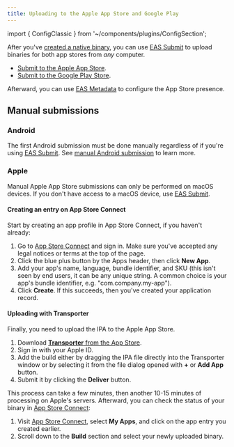```yaml
---
title: Uploading to the Apple App Store and Google Play
---
```


import { ConfigClassic } from '~/components/plugins/ConfigSection';

After you've [created a native binary](/build/setup), you can use [EAS Submit][eas-submit] to upload binaries for both app stores from _any_ computer.

- [Submit to the Apple App Store](/submit/ios).
- [Submit to the Google Play Store](/submit/android).

Afterward, you can use [EAS Metadata](/eas-metadata/introduction) to configure the App Store presence.

## Manual submissions

### Android

The first Android submission must be done manually regardless of if you're using [EAS Submit][eas-submit]. See [manual Android submission](https://expo.fyi/first-android-submission) to learn more.

### Apple

Manual Apple App Store submissions can only be performed on macOS devices. If you don't have access to a macOS device, use [EAS Submit][eas-submit].

#### Creating an entry on App Store Connect

Start by creating an app profile in App Store Connect, if you haven't already:

1. Go to [App Store Connect][asc] and sign in. Make sure you've accepted any legal notices or terms at the top of the page.
2. Click the blue plus button by the Apps header, then click **New App**.
3. Add your app's name, language, bundle identifier, and SKU (this isn't seen by end users, it can be any unique string. A common choice is your app's bundle identifier, e.g. "com.company.my-app").
4. Click **Create**. If this succeeds, then you've created your application record.

#### Uploading with Transporter

Finally, you need to upload the IPA to the Apple App Store.

1. Download [**Transporter** from the App Store](https://apps.apple.com/app/transporter/id1450874784).
2. Sign in with your Apple ID.
3. Add the build either by dragging the IPA file directly into the Transporter window or by selecting it from the file dialog opened with **+** or **Add App** button.
4. Submit it by clicking the **Deliver** button.

This process can take a few minutes, then another 10-15 minutes of processing on Apple's servers. Afterward, you can check the status of your binary in [App Store Connect][asc]:

1. Visit [App Store Connect][asc], select **My Apps**, and click on the app entry you created earlier.
2. Scroll down to the **Build** section and select your newly uploaded binary.

[asc]: https://appstoreconnect.apple.com/apps
[eas-submit]: /submit/introduction.md
